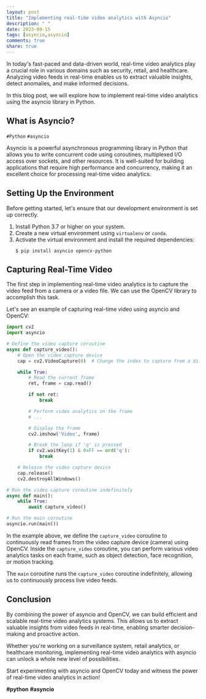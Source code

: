 ```yaml
---
layout: post
title: "Implementing real-time video analytics with Asyncio"
description: " "
date: 2023-09-15
tags: [asyncio,asyncio]
comments: true
share: true
---
```


In today's fast-paced and data-driven world, real-time video analytics play a crucial role in various domains such as security, retail, and healthcare. Analyzing video feeds in real-time enables us to extract valuable insights, detect anomalies, and make informed decisions.

In this blog post, we will explore how to implement real-time video analytics using the asyncio library in Python.

## What is Asyncio?

`#Python` `#asyncio`

Asyncio is a powerful asynchronous programming library in Python that allows you to write concurrent code using coroutines, multiplexed I/O access over sockets, and other resources. It is well-suited for building applications that require high performance and concurrency, making it an excellent choice for processing real-time video analytics.

## Setting Up the Environment

Before getting started, let's ensure that our development environment is set up correctly.

1. Install Python 3.7 or higher on your system.
2. Create a new virtual environment using `virtualenv` or `conda`.
3. Activate the virtual environment and install the required dependencies:
   ```shell
   $ pip install asyncio opencv-python
   ```

## Capturing Real-Time Video

The first step in implementing real-time video analytics is to capture the video feed from a camera or a video file. We can use the OpenCV library to accomplish this task.

Let's see an example of capturing real-time video using asyncio and OpenCV:

```python
import cv2
import asyncio

# Define the video capture coroutine
async def capture_video():
    # Open the video capture device
    cap = cv2.VideoCapture(0)  # Change the index to capture from a different device

    while True:
        # Read the current frame
        ret, frame = cap.read()

        if not ret:
            break

        # Perform video analytics on the frame
        # ...

        # Display the frame
        cv2.imshow('Video', frame)

        # Break the loop if 'q' is pressed
        if cv2.waitKey(1) & 0xFF == ord('q'):
            break

    # Release the video capture device
    cap.release()
    cv2.destroyAllWindows()

# Run the video capture coroutine indefinitely
async def main():
    while True:
        await capture_video()

# Run the main coroutine
asyncio.run(main())
```

In the example above, we define the `capture_video` coroutine to continuously read frames from the video capture device (camera) using OpenCV. Inside the `capture_video` coroutine, you can perform various video analytics tasks on each frame, such as object detection, face recognition, or motion tracking.

The `main` coroutine runs the `capture_video` coroutine indefinitely, allowing us to continuously process live video feeds.

## Conclusion

By combining the power of asyncio and OpenCV, we can build efficient and scalable real-time video analytics systems. This allows us to extract valuable insights from video feeds in real-time, enabling smarter decision-making and proactive action.

Whether you're working on a surveillance system, retail analytics, or healthcare monitoring, implementing real-time video analytics with asyncio can unlock a whole new level of possibilities.

Start experimenting with asyncio and OpenCV today and witness the power of real-time video analytics in action!

**#python** **#asyncio**